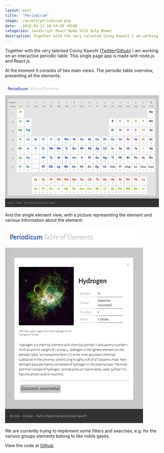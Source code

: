 ```yaml
---
layout: post
title:  "Periodicum"
image:  /assets/periodicum.png
date:   2016-04-22 10:54:49 +0100
categories: JavaScript React Node SCSS Gulp Bower
description: Together with the very talented Conny Kawohl I am working on an interactive periodic table.
---
```


Together with the very talented Conny Kawohl ([Twitter][conny-twitter]/[Github][conny-github]) I am working on an interactive periodic table. This single page app is made with node.js and React.js.

At the moment it consists of two main views. The periodic table overview, presenting all the elements:

![periodicum screenshot](/assets/periodicum.png)

And the single element view, with a picture representing the element and various information about the element:

![periodicum screenshot](/assets/periodicum2.png)

We are currently trying to implement some filters and searches, e.g. for the various groups elements belong to like noble gases.

View the code at [Github][periodicum-github].

[periodicum-github]: https://github.com/supernoir/periodicum
[conny-twitter]: https://twitter.com/ckawohl
[conny-github]: https://github.com/supernoir
